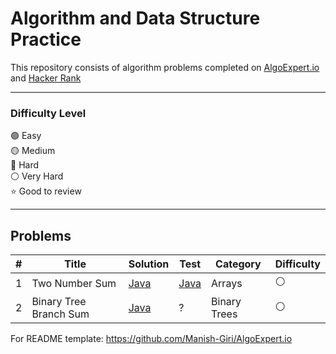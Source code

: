 # Algorithm and Data Structure Practice

This repository consists of algorithm problems completed on [AlgoExpert.io](https://www.algoexpert.io/product) and [Hacker Rank](https://www.hackerrank.com/domains/cpp)

---
### Difficulty Level

 :green_circle: Easy     
 :yellow_circle: Medium        
 :red_circle: Hard     
 :white_circle: Very Hard     
 :star: Good to review 
 
 ---
 
 ## Problems
 
 | # | Title | Solution |     Test   | Category  | Difficulty |
 |---| ----- | -------- | ---------- | ---------- | ---------- |
 |1| Two Number Sum | [Java](./AlgoExpert/src/main/java/net/manishgiri/easy/twonumbersum/solution1/Program.java) | [Java](./AlgoExpert/src/test/java/net/manishgiri/easy/twonumbersum/solution1/ProgramTest.java) | Arrays | :white_circle:
 |2| Binary Tree Branch Sum | [Java](./AlgoExpert/src/main/java/net/manishgiri/easy/binarytreebranchsum/Program.java) | ? | Binary Trees | :white_circle:


 For README template: https://github.com/Manish-Giri/AlgoExpert.io
